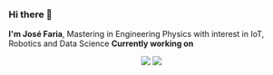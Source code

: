 ### Hi there 👋

**I'm José Faria**, 
Mastering in Engineering Physics with interest in IoT, Robotics and Data Science 
**Currently working on**
<p align="center">
  <img src="https://github-readme-stats.vercel.app/api/pin/?username=jncfa&repo=SI-Projects&show_icons=true&theme=dracula">
  <img src="https://github-readme-stats.vercel.app/api/pin/?username=jncfa&repo=SI-Projects&show_icons=true&theme=dracula">
</p>

<!--
**jncfa/jncfa** is a ✨ _special_ ✨ repository because its `README.md` (this file) appears on your GitHub profile.

Here are some ideas to get you started:

- 🔭 I’m currently working on ...
- 🌱 I’m currently learning ...
- 👯 I’m looking to collaborate on ...
- 🤔 I’m looking for help with ...
- 💬 Ask me about ...
- 📫 How to reach me: ...
- 😄 Pronouns: ...
- ⚡ Fun fact: ...
-->
